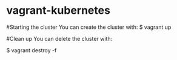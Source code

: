 # vagrant-kubernetes
#Starting the cluster
You can create the cluster with:
$ vagrant up

#Clean up
You can delete the cluster with:

$ vagrant destroy -f

